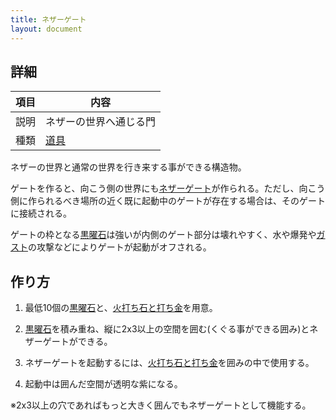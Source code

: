 ```yaml
---
title: ネザーゲート
layout: document
---
```

## 詳細

|項目|内容|
|---|---|
|説明|ネザーの世界へ通じる門|
|種類|[道具](道具)|

ネザーの世界と通常の世界を行き来する事ができる構造物。

ゲートを作ると、向こう側の世界にも[ネザーゲート](ネザーゲート)が作られる。ただし、向こう側に作られるべき場所の近く既に起動中のゲートが存在する場合は、そのゲートに接続される。

ゲートの枠となる[黒曜石](黒曜石)は強いが内側のゲート部分は壊れやすく、水や爆発や[ガスト](ガスト)の攻撃などによりゲートが起動がオフされる。

## 作り方

1. 最低10個の[黒曜石](黒曜石)と、[火打ち石と打ち金](火打ち石と打ち金)を用意。

2. [黒曜石](黒曜石)を積み重ね、縦に2x3以上の空間を囲む(くぐる事ができる囲み)とネザーゲートができる。

3. ネザーゲートを起動するには、[火打ち石と打ち金](火打ち石と打ち金)を囲みの中で使用する。

4. 起動中は囲んだ空間が透明な紫になる。

※2x3以上の穴であればもっと大きく囲んでもネザーゲートとして機能する。


